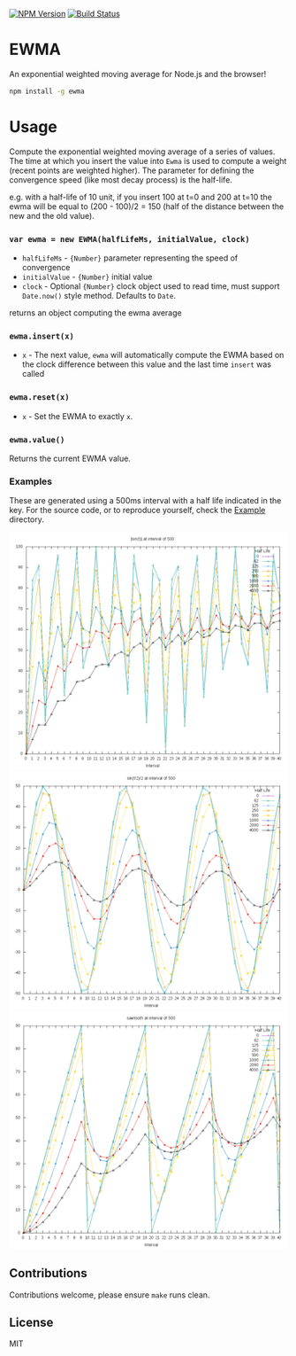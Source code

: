 [![NPM Version](https://img.shields.io/npm/v/ewma.svg)](https://npmjs.org/package/ewma)
[![Build Status](https://travis-ci.org/ReactiveSocket/ewma.svg?branch=master)](https://travis-ci.org/ReactiveSocket/ewma)

# EWMA

An exponential weighted moving average for Node.js and the browser!

```bash
npm install -g ewma
```

# Usage

Compute the exponential weighted moving average of a series of values.  The
time at which you insert the value into `Ewma` is used to compute a weight
(recent points are weighted higher).  The parameter for defining the
convergence speed (like most decay process) is the half-life.

e.g. with a half-life of 10 unit, if you insert 100 at t=0 and 200 at t=10 the
ewma will be equal to (200 - 100)/2 = 150 (half of the distance between the new
and the old value).

### `var ewma = new EWMA(halfLifeMs, initialValue, clock)`

* `halfLifeMs` - `{Number}` parameter representing the speed of convergence
* `initialValue` - `{Number}` initial value
* `clock` - Optional `{Number}` clock object used to read time, must support
            `Date.now()` style method. Defaults to `Date`.

returns an object computing the ewma average

### `ewma.insert(x)`

* `x` - The next value, `ewma` will automatically compute the EWMA based on the
        clock difference between this value and the last time `insert` was
        called

### `ewma.reset(x)`

* `x` - Set the EWMA to exactly `x`.

### `ewma.value()`

Returns the current EWMA value.

### Examples

These are generated using a 500ms interval with a half life indicated in the
key. For the source code, or to reproduce yourself, check the
[Example](./example) directory.

![](./example/abs.png)
![](./example/sin.png)
![](./example/sawtooth.png)

## Contributions
Contributions welcome, please ensure `make` runs clean.

## License
MIT
